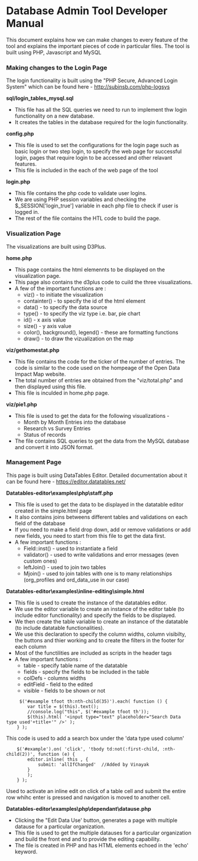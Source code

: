 # Database Admin Tool Developer Manual

This document explains how we can make changes to every feature of the tool and explains the important pieces of code in particular files. The tool is built using PHP, Javascript and MySQL

### Making changes to the Login Page
The login functionality is built using the "PHP Secure, Advanced Login System" which can be found here - http://subinsb.com/php-logsys

**sql/login_tables_mysql.sql**
- This file has all the SQL queries we need to run to implement thw login functionality on a new database.
- It creates the tables in the database required for the login functionality.

**config.php**
-  This file is used to set the configurations for the login page such as basic login or two step login, to specify the web page for successful login, pages that require login to be accessed and other relavant features.
- This file is included in the each of the web page of the tool

**login.php**
- This file contains the php code to validate user logins.
- We are using PHP session variables and checking the $_SESSION['login_true'] variable in each php file to check if user is logged in.
- The rest of the file contains the HTL code to build the page.

### Visualization Page

The visualizations are built using D3Plus.

**home.php**
- This page contains the html elemennts to be displayed on the visualization page.
- This page also contains the d3plus code to cuild the three visualizations.
- A few of the important functions are :
    - viz() - to initiate the visualization
    - containter() - to specify the id of the html element
    - data() - to specify the data source
    - type() - to specify the viz type i.e. bar, pie chart
    - id() - x axis value
    - size() - y axis value
    - color(), background(), legend() - these are formatting functions
    - draw() - to draw the vizualization on the map

**viz/gethomestat.php**
- This file contains the code for the ticker of the number of entries. The code is similar to the code used on the hompeage of the Open Data Impact Map website.
- The total number of entries are obtained from the "viz/total.php" and then displayed using this file.
- This file is inculded in home.php page.

**viz/pie1.php**
- This file is used to get the data for the following visualizations - 
    - Month by Month Entries into the database
    - Research vs Survey Entries 
    - Status of records
- The file contains SQL queries to get the data from the MySQL database and convert it into JSON format.

### Management Page    

This page is built using DataTables Editor. Detailed documentation about it can be found here - https://editor.datatables.net/

**Datatables-editor\examples\php\staff.php**

- This file is used to get the data to be displayed in the datatable editor created in the simple.html page
- It also contains joins betweens different tables and validations on each field of the database
- If you need to make a field drop down, add or remove validations or add new fields, you need to start from this file to get the data first.
- A few important functions :
    - Field::inst() - used to instantiate a field
    - validator() - used to write validations and error messages (even custom ones)
    - leftJoin() - used to join two tables
    - Mjoin() - used to join tables with one is to many relationships (org_profiles and ord_data_use in our case)

**Datatables-editor\examples\inline-editing\simple.html**

- This file is used to create the instance of the datatables editor.
- We use the editor variable to create an instance of the editor table (to include editor functionality) and specify the fields to be displayed.
- We then create the table variable to create an instance of the datatable (to include datatable functionalities). 
- We use this declaration to specify the column widths, column visibilty, the buttons and thier working and to create the filters in the footer for each column
- Most of the functilities are included as scripts in the header tags
- A few important functions :
    - table - specify table name of the datatable
    - fields - specify the fields to be included in the table
    - colDefs - columns widths
    - editField - field to the edited
    - visible - fields to be shown or not

```
     $('#example tfoot th:nth-child(35)').each( function () {
        var title = $(this).text();
        //console.log("this", $('#example tfoot th'));
        $(this).html( '<input type="text" placeholder="Search Data type used'+title+'" />' );
    } );
```
This code is used to add a search box under the 'data type used column'

```
	$('#example').on( 'click', 'tbody td:not(:first-child, :nth-child(2))', function (e) {
		editor.inline( this , {
			submit: 'allIfChanged'  //Added by Vinayak
		}
		);
	} );
```
Used to activate an inline edit on click of a table cell and submit the entire row whihc enter is pressed and navigation is moved to another cell.


**Datatables-editor\examples\php\dependant\datause.php**

- Clicking the "Edit Data Use' button, generates a page with multiple datause for a particular organization.
- This file is used to get the multiple datauses for a particular organization and build the front end and to provide the editing capability.
- The file is created in PHP and has HTML elements echoed in the 'echo' keyword.

